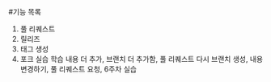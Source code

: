 #기능 목록
1. 풀 리퀘스트
2. 릴리즈
3. 태그 생성
4. 포크 실습
학습 내용 더 추가, 브랜치 더 추가함, 풀 리퀘스트
다시 브랜치 생성, 내용 변경하기, 풀 리퀘스트 요청, 6주차 실습
